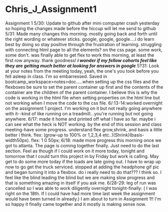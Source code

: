 # Chris_J_Assignment1
 Assignment 1 
 5/30: Update to github after mini compupter crash yesterday so hoping the changes made before the hiccup will let me send to github
5/31: Made many changes this morning. mostly going back and forth until the right wording or whatever sticks. google, google, google....i do learn best by doing so stay positive through the frustration of learning. struggling with connecting html page to all the elements? on the css page. some work, some don't. was finally able to get flex to work this morning, at least the first row anyway.  thank goodness!
***i wonder if my fellow cohorts feel like they are getting much better at looking for answers in google***
5?31: Look at your notes from the meeting today, yeah, the one's you took before you fell asleep in class. I'm so embarressed. Saved in bootcamp_workspace>notes>doc.....when setting up the css files and the flexboxes be sure to set the parent container up first and the contents of the container are the children of the parent container. I believe this is why the code is working in the html file when setting properties on the html line but not working when I move the code to the css file. 
6/:13-14:worked overnight on the assignment 1 project. I'm working on it but not really going anywhere with it--kind of like running on a treadmill...you're running but not going anywhere.
6/17: made it home and printed off what I have so far. maybe i can see what the heck is NOT working. by the end of this session and class meeting-have some progress. understand flex grow,shrink, and basis a little better i think. flex: (grow-up to 100% or 1,2,3,4 etc..)(Shrink)(basis-width50px). flex: 1 0 50px;
6/18: made more progress this morning once we got to atlanta. The page is coming together finally. Just need to do the last section. Feel as though if I could work on it more today, tonight and tomorrow that I could turn this project in by Friday but work is calling. May get to do some more today if the loads are late going out. I have to wrap up now to go get the truck serviced. stopped at adding the headphone gif pic and began turning it into a flexbox. do i really need to do that??? I think so. I feel like the blind leading the blind but we are making slow progress and that is something amazing in itself if you ask me.
6/28-29: leg of run was cancelled so I was able to work diligently overnight tonight-finally: ( I was right on the 18th. If I could have had more time last week the assignment would have been turned in already.) I am about to turn in Assignment 1!! I'm so happy it finally came together and it mostly is making sense now. 